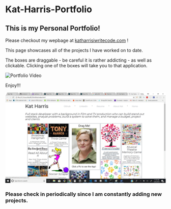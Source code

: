 # Kat-Harris-Portfolio



## This is my Personal Portfolio!

Please checkout my wepbage at [katharrisiwritecode.com](https://katharrisiwritecode.com/) !

This page showcases all of the projects I have worked on to date.

The boxes are draggable - be careful it is rather addicting - as well as clickable. Clicking one of the boxes will take you to that application.

![Portfolio Video](https://camo.githubusercontent.com/0eb8f9e8bfdeef0933951792e9b02cbd6ce7c0d0/68747470733a2f2f696d616765732e7a656e68756275736572636f6e74656e742e636f6d2f3561353831323466346235383036626332626332373162392f35343962383263312d303730322d346234662d383136322d653239313535396333613138)

 Enjoy!!!



![Kat Harris Portfolio](assets/screen-shots/index.gif)

### Please check in periodically since I am constantly adding new projects.